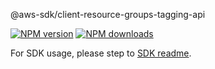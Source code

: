 @aws-sdk/client-resource-groups-tagging-api

[![NPM version](https://img.shields.io/npm/v/@aws-sdk/client-resource-groups-tagging-api/rc.svg)](https://www.npmjs.com/package/@aws-sdk/client-resource-groups-tagging-api)
[![NPM downloads](https://img.shields.io/npm/dm/@aws-sdk/client-resource-groups-tagging-api.svg)](https://www.npmjs.com/package/@aws-sdk/client-resource-groups-tagging-api)

For SDK usage, please step to [SDK readme](https://github.com/aws/aws-sdk-js-v3).

